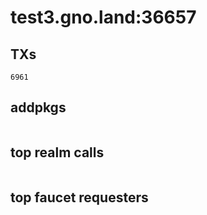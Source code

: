 # test3.gno.land:36657

## TXs
```
6961
```

## addpkgs
```
```

## top realm calls
```
```

## top faucet requesters
```
```

